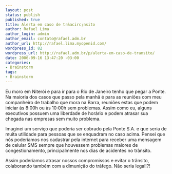 ```yaml
--- 
layout: post
status: publish
published: true
title: Alerta em caso de tr&acirc;nsito
author: Rafael Lima
author_login: admin
author_email: contato@rafael.adm.br
author_url: http://rafael.lima.myopenid.com/
wordpress_id: 82
wordpress_url: http://rafael.adm.br/p/alerta-em-caso-de-transito/
date: 2006-09-16 13:47:20 -03:00
categories: 
- Brainstorm
tags: 
- Brainstorm
---
```

Eu moro em Niter&oacute;i e para ir para o Rio de Janeiro tenho que pegar a Ponte. Na maioria dos casos que passo pela manh&atilde; &eacute; para as reuni&otilde;es com meu companheiro de trabalho que mora na Barra, reuni&otilde;es estas que podem iniciar &agrave;s 8:00h ou &agrave;s 10:00h sem problemas. Assim como eu, alguns executivos possuem uma liberdade de hor&aacute;rio e podem atrasar sua chegada nas empresas sem muito problema.

Imaginei um servi&ccedil;o que poderia ser cobrado pela Ponte S.A. e que seria de muita utilidade para pessoas que se enquadram no caso acima. Pensei que n&oacute;s poder&iacute;amos nos cadastrar pela internet para receber uma mensagem de celular SMS sempre que houvessem problemas maiores de congestionamento, principalmente nos dias de acidentes no tr&acirc;nsito.

Assim poder&iacute;amos atrasar nossos compromissos e evitar o tr&acirc;nsito, colaborando tamb&eacute;m com a dimuni&ccedil;&atilde;o do tr&aacute;fego. N&atilde;o seria legal!?!
